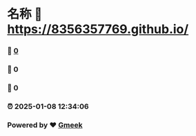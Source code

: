 # 名称 :link: https://8356357769.github.io/ 
### :page_facing_up: [0](https://8356357769.github.io//tag.html) 
### :speech_balloon: 0 
### :hibiscus: 0 
### :alarm_clock: 2025-01-08 12:34:06 
### Powered by :heart: [Gmeek](https://github.com/Meekdai/Gmeek)
